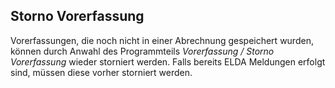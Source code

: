 ## Storno Vorerfassung

Vorerfassungen, die noch nicht in einer Abrechnung gespeichert wurden, können durch Anwahl des Programmteils *Vorerfassung / Storno Vorerfassung* wieder storniert werden. Falls bereits ELDA Meldungen erfolgt sind, müssen diese vorher storniert werden.
